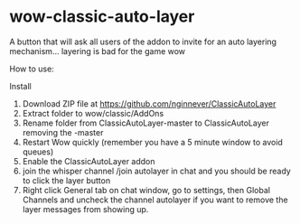 # wow-classic-auto-layer
A button that will ask all users of the addon to invite for an auto layering mechanism... layering is bad for the game wow

How to use:

Install
1. Download ZIP file at https://github.com/nginnever/ClassicAutoLayer
2. Extract folder to wow/classic/AddOns
3. Rename folder from ClassicAutoLayer-master to ClassicAutoLayer removing the -master
4. Restart Wow quickly (remember you have a 5 minute window to avoid queues)
5. Enable the ClassicAutoLayer addon
6. join the whisper channel /join autolayer in chat and you should be ready to click the layer button
7. Right click General tab on chat window, go to settings, then Global Channels and uncheck the channel autolayer if you want to remove the layer messages from showing up.

